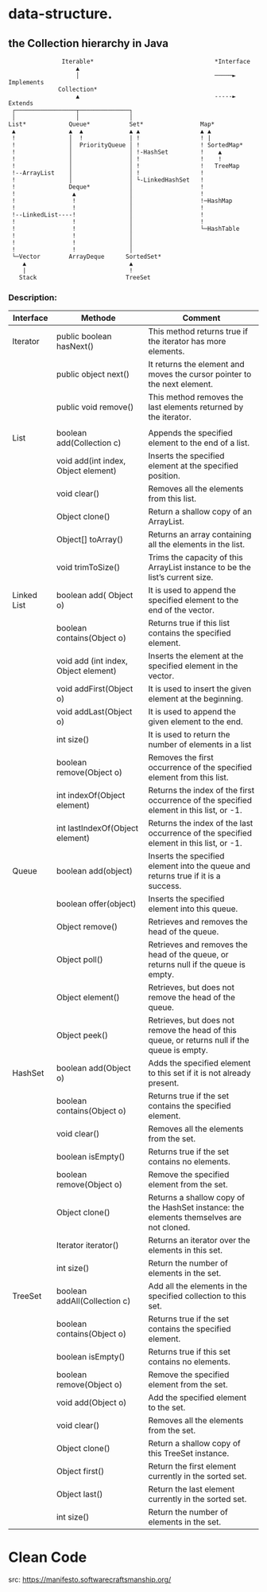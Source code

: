 # data-structure.

## the Collection hierarchy in Java

```
               Iterable*                                  *Interface
                   ▲
                   │                                      ─────► Implements
              Collection*
                   ▲                                      -----► Extends
 ┌─────────────────┬──────────────┐
 │                 │              │
List*            Queue*           Set*                Map*
 ▲               ▲  ▲             ▲ ▲                 ▲ ▲
 !               │  !             | !                 ! |
 !               │  PriorityQueue │ !                 ! SortedMap*
 !               │                │ !-HashSet         !    ▲
 !               │                │ !                 !    !
 !               │                │ !                 !   TreeMap
 !--ArrayList    │                │ !                 !
 !               │                │ └-LinkedHashSet   !
 !               Deque*           │                   !
 !                ▲               │                   !
 !                !               │                   !─HashMap
 !                !               │                   !
 !--LinkedList----!               │                   !
 !                !               │                   !
 !                !               │                   └─HashTable
 !                !               │
 !                !               │
 !                !               │
 └─Vector        ArrayDeque      SortedSet*
    ▲                             ▲
    |                             !
   Stack                         TreeSet
```

### Description:

| Interface   | Methode                               | Comment                                                                                        |
|-------------|---------------------------------------|------------------------------------------------------------------------------------------------|
| Iterator    | public boolean hasNext()              | This method returns true if the iterator has more elements.                                    |
|             | public object next()                  | It returns the element and moves the cursor pointer to the next element.                       |
|             | public void remove()                  | This method removes the last elements returned by the iterator.                                |
|             |                                       |                                                                                                |
| List        | boolean add(Collection c)             | Appends the specified element to the end of a list.                                            |
|             | void add(int index, Object element)   | Inserts the specified element at the specified position.                                       |
|             | void clear()                          | Removes all the elements from this list.                                                       |
|             | Object clone()                        | Return a shallow copy of an ArrayList.                                                         |
|             | Object[] toArray()                    | Returns an array containing all the elements in the list.                                      |
|             | void trimToSize()                     | Trims the capacity of this ArrayList instance to be the list’s current size.                   |
| Linked List | boolean add( Object o)                |  It is used to append the specified element to the end of the vector.                          |
|             |  boolean contains(Object o)           |  Returns true if this list contains the specified element.                                     |
|             |  void add (int index, Object element) |  Inserts the element at the specified element in the vector.                                   |
|             |  void addFirst(Object o)              |  It is used to insert the given element at the beginning.                                      |
|             |  void addLast(Object o)               |  It is used to append the given element to the end.                                            |
|             |  int size()                           |  It is used to return the number of elements in a list                                         |
|             |  boolean remove(Object o)             |  Removes the first occurrence of the specified element from this list.                         |
|             |  int indexOf(Object element)          | Returns the index of the first occurrence of the specified element in this list, or -1.        |
|             |  int lastIndexOf(Object element)      | Returns the index of the last occurrence of the specified element in this list, or -1.         |
| Queue       | boolean add(object)                   |  Inserts the specified element into the queue and returns true if it is a success.             |
|             |  boolean offer(object)                |  Inserts the specified element into this queue.                                                |
|             |  Object remove()                      |  Retrieves and removes the head of the queue.                                                  |
|             |  Object poll()                        |  Retrieves and removes the head of the queue, or returns null if the queue is empty.           |
|             |  Object element()                     |  Retrieves, but does not remove the head of the queue.                                         |
|             |  Object peek()                        |  Retrieves, but does not remove the head of this queue, or returns null if the queue is empty. |
| HashSet     | boolean add(Object o)                 |  Adds the specified element to this set if it is not already present.                          |
|             |  boolean contains(Object o)           |  Returns true if the set contains the specified element.                                       |
|             |  void clear()                         |  Removes all the elements from the set.                                                        |
|             |  boolean isEmpty()                    |  Returns true if the set contains no elements.                                                 |
|             |  boolean remove(Object o)             |  Remove the specified element from the set.                                                    |
|             |  Object clone()                       |  Returns a shallow copy of the HashSet instance: the elements themselves are not cloned.       |
|             |  Iterator iterator()                  |  Returns an iterator over the elements in this set.                                            |
|             |  int size()                           |  Return the number of elements in the set.                                                     |
| TreeSet     |  boolean addAll(Collection c)         |  Add all the elements in the specified collection to this set.                                 |
|             |  boolean contains(Object o)           |  Returns true if the set contains the specified element.                                       |
|             |  boolean isEmpty()                    |  Returns true if this set contains no elements.                                                |
|             |  boolean remove(Object o)             |  Remove the specified element from the set.                                                    |
|             |  void add(Object o)                   |  Add the specified element to the set.                                                         |
|             |  void clear()                         |  Removes all the elements from the set.                                                        |
|             |  Object clone()                       |  Return a shallow copy of this TreeSet instance.                                               |
|             |  Object first()                       |  Return the first element currently in the sorted set.                                         |
|             |  Object last()                        |  Return the last element currently in the sorted set.                                          |
|             |  int size()                           |  Return the number of elements in the set.                                                     |



# Clean Code
src: https://manifesto.softwarecraftsmanship.org/
